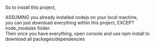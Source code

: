 So to install this project,<br>

ASSUMING you already installed nodejs on your local machine, <br>
you can just download everything within this project, EXCEPT node_modules folder.
<br>
Then once you have everything, open console and use npm install to download all packages/dependencies
